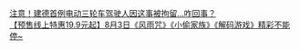   
[注意！建德首例电动三轮车驾驶人因这事被拘留…咋回事？](http://www.dianyue.me/archives/041/ry2z63r2segrywj3/)  
[【预售线上特惠19.9元起】8月3日《风雨咒》《小偷家族》《解码游戏》精彩不能停~](http://www.dianyue.me/archives/469/z7c8wuwu8t54bjyd/)
